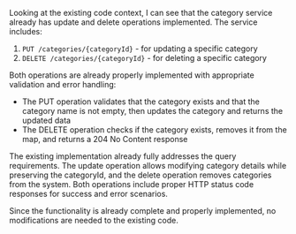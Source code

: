 Looking at the existing code context, I can see that the category service already has update and delete operations implemented. The service includes:

1. `PUT /categories/{categoryId}` - for updating a specific category
2. `DELETE /categories/{categoryId}` - for deleting a specific category

Both operations are already properly implemented with appropriate validation and error handling:

- The PUT operation validates that the category exists and that the category name is not empty, then updates the category and returns the updated data
- The DELETE operation checks if the category exists, removes it from the map, and returns a 204 No Content response

The existing implementation already fully addresses the query requirements. The update operation allows modifying category details while preserving the categoryId, and the delete operation removes categories from the system. Both operations include proper HTTP status code responses for success and error scenarios.

Since the functionality is already complete and properly implemented, no modifications are needed to the existing code.
